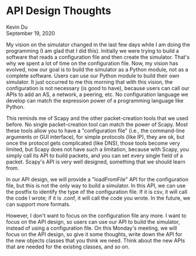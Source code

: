 # API Design Thoughts

Kevin Du<br>
September 19, 2020 

My vision on the simulator changed in the last few days while I am doing the programming (I am glad that I did this). Initially we were trying to build a software that reads a configuration file and then create the simulator. That's why we spent a lot of time on the configuration file. Now, my vision has evolved, now our goal is to build the simulator as a Python module, not as a complete software. Users can use our Python module to build their own simulator. It just occurred to me this morning that with this vision, the configuration is not necessary (is good to have), because users can call our APIs to add an AS, a network, a peering, etc. No configuration language we develop can match the expression power of a programming language like Python.

This reminds me of Scapy and the other packet-creation tools that we used before. No single packet-creation tool can match the power of Scapy. Most these tools allow you to have a "configuration file" (i.e., the command-line arguments or GUI interface), for simple protocols (like IP), they are ok, but once the protocol gets complicated (like DNS), those tools become very limited, but Scapy does not have such a limitation, because with Scapy, you simply call its API to build packets, and you can set every single field of a packet. Scapy's API is very well designed, something that we should learn from.

In our API design, we will provide a "loadFromFile" API for the configuration file, but this is not the only way to build a simulator. In this API, we can use the postfix to identify the type of the configuration file. If it is csv, it will call the code I wrote; if it is .conf, it will call the code you wrote. In the future, we can support more formats.

However, I don't want to focus on the configuration file any more. I want to focus on the API design, so users can use our API to build the simulator, instead of using a configuration file. On this Monday's meeting, we will focus on the API design, so give it some thoughts, write down the API for the new objects classes that you think we need. Think about the new APIs that are needed for the existing classes, and so on.